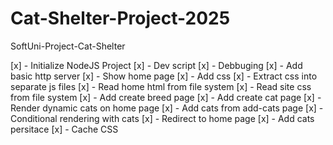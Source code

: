 # Cat-Shelter-Project-2025
SoftUni-Project-Cat-Shelter

[x] - Initialize NodeJS Project
[x] - Dev script
[x] - Debbuging
[x] - Add basic http server
[x] - Show home page
[x] - Add css
[x] - Extract css into separate js files
[x] - Read home html from file system
[x] - Read site css from file system
[x] - Add create breed page
[x] - Add create cat page
[x] - Render dynamic cats on home page
[x] - Add cats from add-cats page
[x] - Conditional rendering with cats
[x] - Redirect to home page
[x] - Add cats persitace
[x] - Cache CSS

